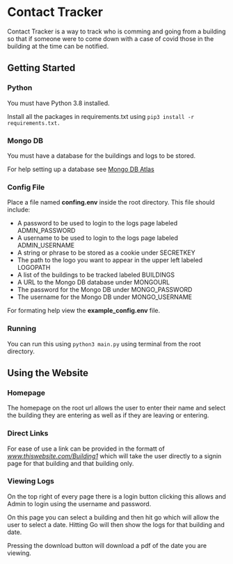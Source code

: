 # Contact Tracker

Contact Tracker is a way to track who is comming and going from a building so that if someone were to come down with a case of covid those in the building at the time can be notified.

## Getting Started

### Python

You must have Python 3.8 installed.

Install all the packages in requirements.txt using  `pip3 install -r requirements.txt.`

### Mongo DB

You must have a database for the buildings and logs to be stored.

For help setting up a database see [Mongo DB Atlas](https://www.mongodb.com/cloud/atlas)

### Config File

Place a file named **confing.env** inside the root directory. This file should include:

* A password to be  used to login to the logs page labeled ADMIN_PASSWORD
* A username to be used to login to the logs page labeled ADMIN_USERNAME
* A string or phrase to be stored as a cookie under SECRETKEY
* The path to the logo you want to appear in the upper left labeled LOGOPATH
* A list of the buildings to be tracked labeled BUILDINGS
* A URL to the Mongo DB database under MONGOURL
* The password for the Mongo DB under MONGO_PASSWORD
* The username for the Mongo DB under MONGO_USERNAME

For formating help view the **example_config.env** file.

### Running

You can run this using `python3 main.py` using terminal from the root directory.

## Using the Website

### Homepage

The homepage on the root url allows the user to enter their name and select the building they are entering as well as if they are leaving or entering.

### Direct Links

For ease of use a link can be provided in the formatt of _www.thiswebsite.com/Building1_ which will take the user directly to a signin page for that building and that building only.

### Viewing Logs

On the top right of every page there is a login button clicking this allows and Admin to login using the username and password.

On this page you can select a building and then hit go which will allow the user to select a date. Hitting Go will then show the logs for that building and date.

Pressing the download button will download a pdf of the date you are viewing.
